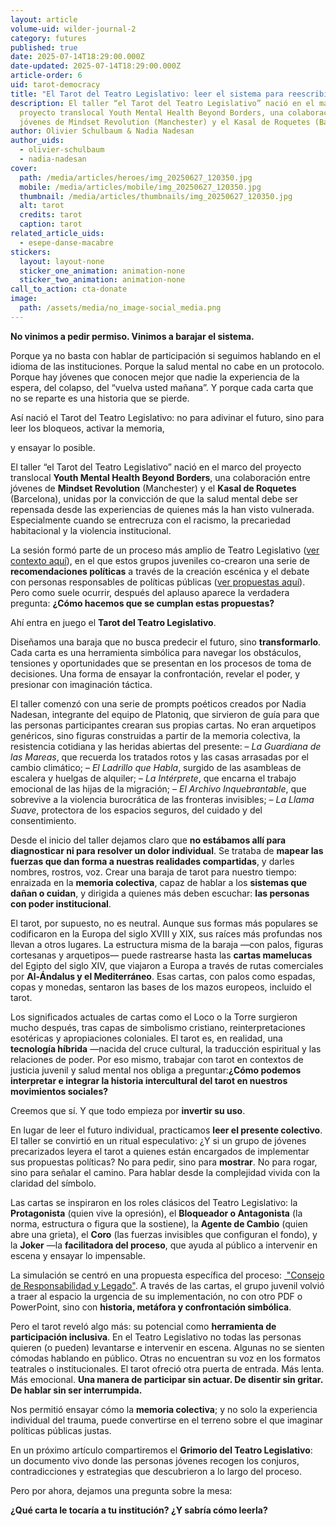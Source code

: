 ```yaml
---
layout: article
volume-uid: wilder-journal-2
category: futures
published: true
date: 2025-07-14T18:29:00.000Z
date-updated: 2025-07-14T18:29:00.000Z
article-order: 6
uid: tarot-democracy
title: "El Tarot del Teatro Legislativo: leer el sistema para reescribir el futuro"
description: El taller “el Tarot del Teatro Legislativo” nació en el marco del
  proyecto translocal Youth Mental Health Beyond Borders, una colaboración entre
  jóvenes de Mindset Revolution (Manchester) y el Kasal de Roquetes (Barcelona)
author: Olivier Schulbaum & Nadia Nadesan
author_uids:
  - olivier-schulbaum
  - nadia-nadesan
cover:
  path: /media/articles/heroes/img_20250627_120350.jpg
  mobile: /media/articles/mobile/img_20250627_120350.jpg
  thumbnail: /media/articles/thumbnails/img_20250627_120350.jpg
  alt: tarot
  credits: tarot
  caption: tarot
related_article_uids:
  - esepe-danse-macabre
stickers:
  layout: layout-none
  sticker_one_animation: animation-none
  sticker_two_animation: animation-none
call_to_action: cta-donate
image:
  path: /assets/media/no_image-social_media.png
---
```

**No vinimos a pedir permiso.
Vinimos a barajar el sistema.**

Porque ya no basta con hablar de participación si seguimos hablando en el idioma de las instituciones.
Porque la salud mental no cabe en un protocolo.
Porque hay jóvenes que conocen mejor que nadie la experiencia de la espera, del colapso, del “vuelva usted mañana”.
Y porque cada carta que no se reparte es una historia que se pierde.

Así nació el Tarot del Teatro Legislativo:
no para adivinar el futuro,
sino para leer los bloqueos,
activar la memoria,

y ensayar lo posible.

El taller “el Tarot del Teatro Legislativo” nació en el marco del proyecto translocal **Youth Mental Health Beyond Borders**, una colaboración entre jóvenes de **Mindset Revolution** (Manchester) y el **Kasal de Roquetes** (Barcelona), unidas por la convicción de que la salud mental debe ser repensada desde las experiencias de quienes más la han visto vulnerada. Especialmente cuando se entrecruza con el racismo, la precariedad habitacional y la violencia institucional.

La sesión formó parte de un proceso más amplio de Teatro Legislativo ([ver contexto aquí](https://openspaces.platoniq.net/conferences/MRLT/f/512/posts/110)), en el que estos grupos juveniles co-crearon una serie de **recomendaciones políticas** a través de la creación escénica y el debate con personas responsables de políticas públicas ([ver propuestas aquí](https://openspaces.platoniq.net/conferences/MRLT/f/512/posts/112)). Pero como suele ocurrir, después del aplauso aparece la verdadera pregunta:
**¿Cómo hacemos que se cumplan estas propuestas?**

Ahí entra en juego el **Tarot del Teatro Legislativo**.

Diseñamos una baraja que no busca predecir el futuro, sino **transformarlo**. Cada carta es una herramienta simbólica para navegar los obstáculos, tensiones y oportunidades que se presentan en los procesos de toma de decisiones. Una forma de ensayar la confrontación, revelar el poder, y presionar con imaginación táctica.

El taller comenzó con una serie de prompts poéticos creados por Nadia Nadesan, integrante del equipo de Platoniq, que sirvieron de guía para que las personas participantes crearan sus propias cartas. No eran arquetipos genéricos, sino figuras construidas a partir de la memoria colectiva, la resistencia cotidiana y las heridas abiertas del presente:
 – *La Guardiana de las Mareas*, que recuerda los tratados rotos y las casas arrasadas por el cambio climático;
 – *El Ladrillo que Habla*, surgido de las asambleas de escalera y huelgas de alquiler;
 – *La Intérprete*, que encarna el trabajo emocional de las hijas de la migración;
 – *El Archivo Inquebrantable*, que sobrevive a la violencia burocrática de las fronteras invisibles;
 – *La Llama Suave*, protectora de los espacios seguros, del cuidado y del consentimiento.

Desde el inicio del taller dejamos claro que **no estábamos allí para diagnosticar ni para resolver un dolor individual**. Se trataba de **mapear las fuerzas que dan forma a nuestras realidades compartidas**, y darles nombres, rostros, voz. Crear una baraja de tarot para nuestro tiempo:
 enraizada en la **memoria colectiva**,
 capaz de hablar a los **sistemas que dañan o cuidan**,
 y dirigida a quienes más deben escuchar: **las personas con poder institucional**.

El tarot, por supuesto, no es neutral. Aunque sus formas más populares se codificaron en la Europa del siglo XVIII y XIX, sus raíces más profundas nos llevan a otros lugares. La estructura misma de la baraja —con palos, figuras cortesanas y arquetipos— puede rastrearse hasta las **cartas mamelucas** del Egipto del siglo XIV, que viajaron a Europa a través de rutas comerciales por **Al-Ándalus y el Mediterráneo**. Esas cartas, con palos como espadas, copas y monedas, sentaron las bases de los mazos europeos, incluido el tarot.

Los significados actuales de cartas como el Loco o la Torre surgieron mucho después, tras capas de simbolismo cristiano, reinterpretaciones esotéricas y apropiaciones coloniales. El tarot es, en realidad, una **tecnología híbrida** —nacida del cruce cultural, la traducción espiritual y las relaciones de poder. Por eso mismo, trabajar con tarot en contextos de justicia juvenil y salud mental nos obliga a preguntar:**¿Cómo podemos interpretar e integrar la historia intercultural del tarot en nuestros movimientos sociales?**

Creemos que sí. Y que todo empieza por **invertir su uso**.

En lugar de leer el futuro individual, practicamos **leer el presente colectivo**. El taller se convirtió en un ritual especulativo: ¿Y si un grupo de jóvenes precarizados leyera el tarot a quienes están encargados de implementar sus propuestas políticas? No para pedir, sino para **mostrar**. No para rogar, sino para señalar el camino. Para hablar desde la complejidad vivida con la claridad del símbolo.

Las cartas se inspiraron en los roles clásicos del Teatro Legislativo: la **Protagonista** (quien vive la opresión), el **Bloqueador o Antagonista** (la norma, estructura o figura que la sostiene), la **Agente de Cambio** (quien abre una grieta), el **Coro** (las fuerzas invisibles que configuran el fondo), y la **Joker** —la **facilitadora del proceso**, que ayuda al público a intervenir en escena y ensayar lo impensable.

La simulación se centró en una propuesta específica del proceso: [ "Consejo de Responsabilidad y Legado"](https://openspaces.platoniq.net/conferences/MRLT/f/508/proposals/1240). A través de las cartas, el grupo juvenil volvió a traer al espacio la urgencia de su implementación, no con otro PDF o PowerPoint, sino con **historia, metáfora y confrontación simbólica**.

Pero el tarot reveló algo más: su potencial como **herramienta de participación inclusiva**. En el Teatro Legislativo no todas las personas quieren (o pueden) levantarse e intervenir en escena. Algunas no se sienten cómodas hablando en público. Otras no encuentran su voz en los formatos teatrales o institucionales.
El tarot ofreció otra puerta de entrada. Más lenta. Más emocional.
**Una manera de participar sin actuar.
De disentir sin gritar.
De hablar sin ser interrumpida.**

Nos permitió ensayar cómo la **memoria colectiva**; y no solo la experiencia individual del trauma, puede convertirse en el terreno sobre el que imaginar políticas públicas justas.

En un próximo artículo compartiremos el **Grimorio del Teatro Legislativo**: un documento vivo donde las personas jóvenes recogen los conjuros, contradicciones y estrategias que descubrieron a lo largo del proceso.

Pero por ahora, dejamos una pregunta sobre la mesa:


**¿Qué carta le tocaría a tu institución?
¿Y sabría cómo leerla?**
